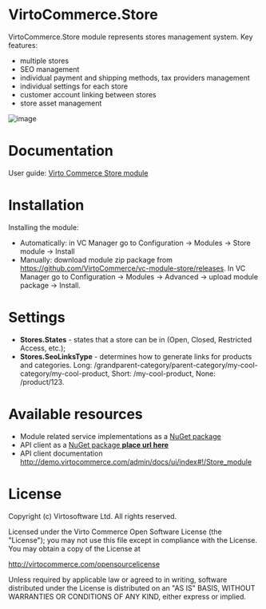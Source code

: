 # VirtoCommerce.Store
VirtoCommerce.Store module represents stores management system.
Key features:
* multiple stores
* SEO management
* individual payment and shipping methods, tax providers management
* individual settings for each store
* customer account linking between stores
* store asset management

![image](https://cloud.githubusercontent.com/assets/7566324/15540050/edd41b2e-2285-11e6-8962-a173e002ace7.png)

# Documentation
User guide: <a href="http://docs.virtocommerce.com/x/9gDr" target="_blank">Virto Commerce Store module</a>

# Installation
Installing the module:
* Automatically: in VC Manager go to Configuration -> Modules -> Store module -> Install
* Manually: download module zip package from https://github.com/VirtoCommerce/vc-module-store/releases. In VC Manager go to Configuration -> Modules -> Advanced -> upload module package -> Install.

# Settings
* **Stores.States** - states that a store can be in (Open, Closed, Restricted Access, etc.);
* **Stores.SeoLinksType** - determines how to generate links for products and categories. Long: /grandparent-category/parent-category/my-cool-category/my-cool-product, Short: /my-cool-product, None: /product/123.

# Available resources
* Module related service implementations as a <a href="https://www.nuget.org/packages/VirtoCommerce.StoreModule.Data" target="_blank">NuGet package</a>
* API client as a <a href="" target="_blank">NuGet package **place url here**</a>
* API client documentation http://demo.virtocommerce.com/admin/docs/ui/index#!/Store_module

# License
Copyright (c) Virtosoftware Ltd.  All rights reserved.

Licensed under the Virto Commerce Open Software License (the "License"); you
may not use this file except in compliance with the License. You may
obtain a copy of the License at

http://virtocommerce.com/opensourcelicense

Unless required by applicable law or agreed to in writing, software
distributed under the License is distributed on an "AS IS" BASIS,
WITHOUT WARRANTIES OR CONDITIONS OF ANY KIND, either express or
implied.
